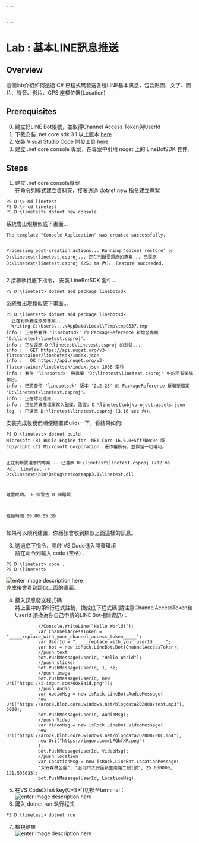 ```yaml
---


---
```


<h1 id="lab--基本line訊息推送">Lab : 基本LINE訊息推送</h1>
<h2 id="overview">Overview</h2>
<p>這個lab介紹如何透過 C# 已程式碼發送各種LINE基本訊息，包含貼圖、文字、圖片、聲音、影片、GPS 座標位置(Location)</p>
<h2 id="prerequisites">Prerequisites</h2>
<ol start="0">
<li>建立好LINE Bot帳號，並取得Channel Access Token與UserId</li>
<li>下載安裝 .net core sdk 3.1 以上版本 <a href="https://dotnet.microsoft.com/download">here</a></li>
<li>安裝 Visual Studio Code 開發工具 <a href="https://code.visualstudio.com/download">here</a></li>
<li>建立 .net core console 專案，在專案中引用 nuget 上的 LineBotSDK 套件。</li>
</ol>
<h2 id="steps">Steps</h2>
<ol>
<li>建立 .net core console專案<br>
在命令列模式建立資料夾，接著透過 dotnet new 指令建立專案</li>
</ol>
<pre class=" language-bash"><code class="prism  language-bash">PS D:\<span class="token operator">&gt;</span> md linetest
PS D:\<span class="token operator">&gt;</span> <span class="token function">cd</span> linetest
PS D:\linetest<span class="token operator">&gt;</span> dotnet new console
</code></pre>
<p>系統會出現類似底下畫面…</p>
<pre><code>The template "Console Application" was created successfully.

Processing post-creation actions...
Running 'dotnet restore' on D:\linetest\linetest.csproj...
  正在判斷要還原的專案...
  已還原 D:\linetest\linetest.csproj (251 ms 內)。
Restore succeeded.
</code></pre>
<p>2.接著執行底下指令， 安裝 LineBotSDK 套件…</p>
<pre><code>PS D:\linetest&gt; dotnet add package linebotsdk
</code></pre>
<p>系統會出現類似底下畫面…</p>
<pre><code>PS D:\linetest&gt; dotnet add package linebotsdk
  正在判斷要還原的專案...
  Writing C:\Users\...\AppData\Local\Temp\tmpC537.tmp
info : 正在將套件 'linebotsdk' 的 PackageReference 新增至專案 'D:\linetest\linetest.csproj'。
info : 正在還原 D:\linetest\linetest.csproj 的封裝...
info :   GET https://api.nuget.org/v3-flatcontainer/linebotsdk/index.json
info :   OK https://api.nuget.org/v3-flatcontainer/linebotsdk/index.json 1088 毫秒
info : 套件 'linebotsdk' 與專案 'D:\linetest\linetest.csproj' 中的所有架構相容。
info : 已將套件 'linebotsdk' 版本 '2.2.23' 的 PackageReference 新增至檔案 'D:\linetest\linetest.csproj'。
info : 正在認可還原...
info : 正在將資產檔案寫入磁碟。路徑: D:\linetest\obj\project.assets.json
log  : 已還原 D:\linetest\linetest.csproj (3.16 sec 內)。
</code></pre>
<p>安裝完成後我們順便建置(Build)一下，看結果如何:</p>
<pre><code>PS D:\linetest&gt; dotnet build
Microsoft (R) Build Engine for .NET Core 16.6.0+5ff7b0c9e 版
Copyright (C) Microsoft Corporation. 著作權所有，並保留一切權利。

  正在判斷要還原的專案...
  已還原 D:\linetest\linetest.csproj (712 ms 內)。
  linetest -&gt; D:\linetest\bin\Debug\netcoreapp3.1\linetest.dll

建置成功。
    0 個警告
    0 個錯誤

經過時間 00:00:05.39
</code></pre>
<p>如果可以順利建置，你應該會收到類似上面這樣的訊息。</p>
<ol start="3">
<li>透過底下指令，開啟 VS Code進入開發環境<br>
請在命令列輸入 code (空格) .</li>
</ol>
<pre><code>PS D:\linetest&gt; code .
PS D:\linetest&gt;
</code></pre>
<p><img src="https://i.imgur.com/QQBSJWL.png" alt="enter image description here"><br>
完成後會看到類似上面的畫面。</p>
<ol start="4">
<li>鍵入訊息發送程式碼<br>
將上圖中的第9行程式註銷，換成底下程式碼(請注意ChannelAccessToken和UserId 須換為你自己申請的LINE Bot相關資訊)：</li>
</ol>
<pre class=" language-csharp"><code class="prism  language-csharp">            <span class="token comment">//Console.WriteLine("Hello World!");</span>
            <span class="token keyword">var</span> ChannelAccessToken <span class="token operator">=</span> <span class="token string">"_____replace_with_your_channel_access_token_____"</span><span class="token punctuation">;</span>
            <span class="token keyword">var</span> UserId <span class="token operator">=</span> <span class="token string">"_____replace_with_your_userId_____"</span><span class="token punctuation">;</span>
            <span class="token keyword">var</span> bot <span class="token operator">=</span> <span class="token keyword">new</span> <span class="token class-name">isRock<span class="token punctuation">.</span>LineBot<span class="token punctuation">.</span>Bot</span><span class="token punctuation">(</span>ChannelAccessToken<span class="token punctuation">)</span><span class="token punctuation">;</span>
            <span class="token comment">//push text</span>
            bot<span class="token punctuation">.</span><span class="token function">PushMessage</span><span class="token punctuation">(</span>UserId<span class="token punctuation">,</span> <span class="token string">"Hello World"</span><span class="token punctuation">)</span><span class="token punctuation">;</span>
            <span class="token comment">//push sticker</span>
            bot<span class="token punctuation">.</span><span class="token function">PushMessage</span><span class="token punctuation">(</span>UserId<span class="token punctuation">,</span> <span class="token number">1</span><span class="token punctuation">,</span> <span class="token number">3</span><span class="token punctuation">)</span><span class="token punctuation">;</span>
            <span class="token comment">//push image</span>
            bot<span class="token punctuation">.</span><span class="token function">PushMessage</span><span class="token punctuation">(</span>UserId<span class="token punctuation">,</span> <span class="token keyword">new</span> <span class="token class-name">Uri</span><span class="token punctuation">(</span><span class="token string">"https://i.imgur.com/OQx8aid.png"</span><span class="token punctuation">)</span><span class="token punctuation">)</span><span class="token punctuation">;</span>
            <span class="token comment">//push Audio</span>
            <span class="token keyword">var</span> AudioMsg <span class="token operator">=</span> <span class="token keyword">new</span> <span class="token class-name">isRock<span class="token punctuation">.</span>LineBot<span class="token punctuation">.</span>AudioMessage</span><span class="token punctuation">(</span>
            <span class="token keyword">new</span> <span class="token class-name">Uri</span><span class="token punctuation">(</span><span class="token string">"https://arock.blob.core.windows.net/blogdata202008/test.mp3"</span><span class="token punctuation">)</span><span class="token punctuation">,</span> <span class="token number">6000</span><span class="token punctuation">)</span><span class="token punctuation">;</span>
            bot<span class="token punctuation">.</span><span class="token function">PushMessage</span><span class="token punctuation">(</span>UserId<span class="token punctuation">,</span> AudioMsg<span class="token punctuation">)</span><span class="token punctuation">;</span>
            <span class="token comment">//push Video            </span>
            <span class="token keyword">var</span> VideoMsg <span class="token operator">=</span> <span class="token keyword">new</span> <span class="token class-name">isRock<span class="token punctuation">.</span>LineBot<span class="token punctuation">.</span>VideoMessage</span><span class="token punctuation">(</span>
            <span class="token keyword">new</span> <span class="token class-name">Uri</span><span class="token punctuation">(</span><span class="token string">"https://arock.blob.core.windows.net/blogdata202008/POC.mp4"</span><span class="token punctuation">)</span><span class="token punctuation">,</span>
            <span class="token keyword">new</span> <span class="token class-name">Uri</span><span class="token punctuation">(</span><span class="token string">"https://imgur.com/LPQhfXR.png"</span><span class="token punctuation">)</span>
            <span class="token punctuation">)</span><span class="token punctuation">;</span>
            bot<span class="token punctuation">.</span><span class="token function">PushMessage</span><span class="token punctuation">(</span>UserId<span class="token punctuation">,</span> VideoMsg<span class="token punctuation">)</span><span class="token punctuation">;</span>
            <span class="token comment">//push location</span>
            <span class="token keyword">var</span> LocationMsg <span class="token operator">=</span> <span class="token keyword">new</span> <span class="token class-name">isRock<span class="token punctuation">.</span>LineBot<span class="token punctuation">.</span>LocationMessage</span><span class="token punctuation">(</span>
            <span class="token string">"大安森林公園"</span><span class="token punctuation">,</span> <span class="token string">"台北市大安區新生南路二段1號"</span><span class="token punctuation">,</span> <span class="token number">25.030000</span><span class="token punctuation">,</span> <span class="token number">121.535833</span><span class="token punctuation">)</span><span class="token punctuation">;</span>
            bot<span class="token punctuation">.</span><span class="token function">PushMessage</span><span class="token punctuation">(</span>UserId<span class="token punctuation">,</span> LocationMsg<span class="token punctuation">)</span><span class="token punctuation">;</span>
</code></pre>
<ol start="5">
<li>在VS Code以hot key(C+S+`)切換至terminal：<br>
<img src="https://i.imgur.com/24odB1m.png" alt="enter image description here"></li>
<li>鍵入 dotnet run 執行程式</li>
</ol>
<pre class=" language-dos"><code class="prism  language-dos">PS D:\linetest&gt; dotnet run
</code></pre>
<ol start="7">
<li>檢視結果<br>
<img src="https://i.imgur.com/DRRmTcM.png" alt="enter image description here"></li>
</ol>

